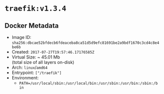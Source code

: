 # `traefik:v1.3.4`

## Docker Metadata

- Image ID: `sha256:dbcae52bfdecb6fdeaceba8ca51d5d9efc81691be2a9bdf1670c3cd4c8e4be6b`
- Created: `2017-07-27T19:57:46.17176585Z`
- Virtual Size: ~ 45.01 Mb  
  (total size of all layers on-disk)
- Arch: `linux`/`amd64`
- Entrypoint: `["/traefik"]`
- Environment:
  - `PATH=/usr/local/sbin:/usr/local/bin:/usr/sbin:/usr/bin:/sbin:/bin`
